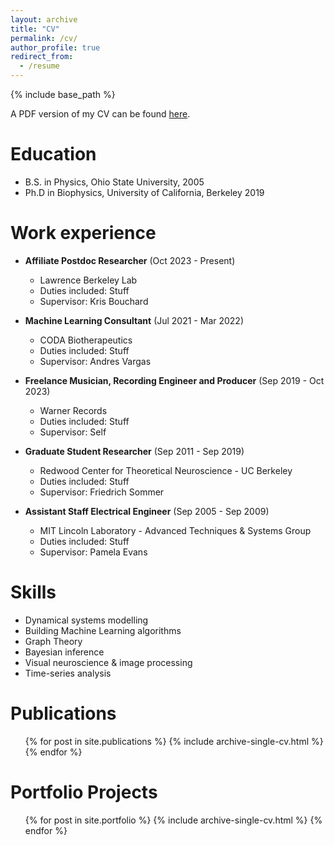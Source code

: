 ```yaml
---
layout: archive
title: "CV"
permalink: /cv/
author_profile: true
redirect_from:
  - /resume
---
```


{% include base_path %}

A PDF version of my CV can be found [here](https://chris-warner-ii.github.io/files/Warner_resume.pdf).

Education
======
* B.S. in Physics, Ohio State University, 2005
* Ph.D in Biophysics, University of California, Berkeley 2019

Work experience
======

* **Affiliate Postdoc Researcher** (Oct 2023 - Present)
  * Lawrence Berkeley Lab
  * Duties included: Stuff
  * Supervisor: Kris Bouchard

* **Machine Learning Consultant** (Jul 2021 - Mar 2022)
  * CODA Biotherapeutics
  * Duties included: Stuff
  * Supervisor: Andres Vargas

* **Freelance Musician, Recording Engineer and Producer** (Sep 2019 - Oct 2023)
  * Warner Records
  * Duties included: Stuff
  * Supervisor: Self  

* **Graduate Student Researcher** (Sep 2011 - Sep 2019)
  * Redwood Center for Theoretical Neuroscience - UC Berkeley
  * Duties included: Stuff
  * Supervisor: Friedrich Sommer

* **Assistant Staff Electrical Engineer** (Sep 2005 - Sep 2009)
  * MIT Lincoln Laboratory - Advanced Techniques & Systems Group
  * Duties included: Stuff
  * Supervisor: Pamela Evans  
  
Skills
======
* Dynamical systems modelling
* Building Machine Learning algorithms
* Graph Theory
* Bayesian inference
* Visual neuroscience & image processing
* Time-series analysis

Publications
======
  <ul>{% for post in site.publications %}
    {% include archive-single-cv.html %}
  {% endfor %}</ul>

Portfolio Projects
======
  <ul>{% for post in site.portfolio %}
    {% include archive-single-cv.html %}
  {% endfor %}</ul>  
  
<!--  
Talks
======
  <ul>{% for post in site.talks %}
    {% include archive-single-talk-cv.html %}
  {% endfor %}</ul>
  
Teaching
======
  <ul>{% for post in site.teaching %}
    {% include archive-single-cv.html %}
  {% endfor %}</ul>


  
Service and leadership
======
* 

-->  
